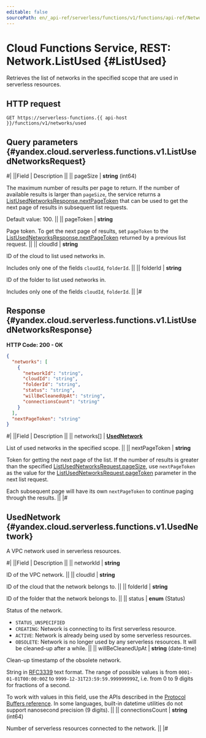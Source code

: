 ```yaml
---
editable: false
sourcePath: en/_api-ref/serverless/functions/v1/functions/api-ref/Network/listUsed.md
---
```


# Cloud Functions Service, REST: Network.ListUsed {#ListUsed}

Retrieves the list of networks in the specified scope that are used in serverless resources.

## HTTP request

```
GET https://serverless-functions.{{ api-host }}/functions/v1/networks/used
```

## Query parameters {#yandex.cloud.serverless.functions.v1.ListUsedNetworksRequest}

#|
||Field | Description ||
|| pageSize | **string** (int64)

The maximum number of results per page to return. If the number of available
results is larger than `pageSize`, the service returns a [ListUsedNetworksResponse.nextPageToken](#yandex.cloud.serverless.functions.v1.ListUsedNetworksResponse)
that can be used to get the next page of results in subsequent list requests.

Default value: 100. ||
|| pageToken | **string**

Page token. To get the next page of results, set `pageToken` to the
[ListUsedNetworksResponse.nextPageToken](#yandex.cloud.serverless.functions.v1.ListUsedNetworksResponse) returned by a previous list request. ||
|| cloudId | **string**

ID of the cloud to list used networks in.

Includes only one of the fields `cloudId`, `folderId`. ||
|| folderId | **string**

ID of the folder to list used networks in.

Includes only one of the fields `cloudId`, `folderId`. ||
|#

## Response {#yandex.cloud.serverless.functions.v1.ListUsedNetworksResponse}

**HTTP Code: 200 - OK**

```json
{
  "networks": [
    {
      "networkId": "string",
      "cloudId": "string",
      "folderId": "string",
      "status": "string",
      "willBeCleanedUpAt": "string",
      "connectionsCount": "string"
    }
  ],
  "nextPageToken": "string"
}
```

#|
||Field | Description ||
|| networks[] | **[UsedNetwork](#yandex.cloud.serverless.functions.v1.UsedNetwork)**

List of used networks in the specified scope. ||
|| nextPageToken | **string**

Token for getting the next page of the list. If the number of results is greater than
the specified [ListUsedNetworksRequest.pageSize](#yandex.cloud.serverless.functions.v1.ListUsedNetworksRequest), use `nextPageToken` as the value
for the [ListUsedNetworksRequest.pageToken](#yandex.cloud.serverless.functions.v1.ListUsedNetworksRequest) parameter in the next list request.

Each subsequent page will have its own `nextPageToken` to continue paging through the results. ||
|#

## UsedNetwork {#yandex.cloud.serverless.functions.v1.UsedNetwork}

A VPC network used in serverless resources.

#|
||Field | Description ||
|| networkId | **string**

ID of the VPC network. ||
|| cloudId | **string**

ID of the cloud that the network belongs to. ||
|| folderId | **string**

ID of the folder that the network belongs to. ||
|| status | **enum** (Status)

Status of the network.

- `STATUS_UNSPECIFIED`
- `CREATING`: Network is connecting to its first serverless resource.
- `ACTIVE`: Network is already being used by some serverless resources.
- `OBSOLETE`: Network is no longer used by any serverless resources.
It will be cleaned-up after a while. ||
|| willBeCleanedUpAt | **string** (date-time)

Clean-up timestamp of the obsolete network.

String in [RFC3339](https://www.ietf.org/rfc/rfc3339.txt) text format. The range of possible values is from
`0001-01-01T00:00:00Z` to `9999-12-31T23:59:59.999999999Z`, i.e. from 0 to 9 digits for fractions of a second.

To work with values in this field, use the APIs described in the
[Protocol Buffers reference](https://developers.google.com/protocol-buffers/docs/reference/overview).
In some languages, built-in datetime utilities do not support nanosecond precision (9 digits). ||
|| connectionsCount | **string** (int64)

Number of serverless resources connected to the network. ||
|#